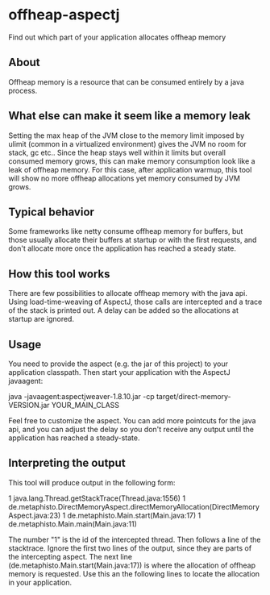# offheap-aspectj
Find out which part of your application allocates offheap memory

## About
Offheap memory is a resource that can be consumed entirely by a java process. 

## What else can make it seem like a memory leak
Setting the max heap of the JVM close to the memory limit imposed by ulimit (common in a virtualized environment) gives the JVM no room for stack, gc etc.. Since the heap stays well within it limits but overall consumed memory grows, this can make memory consumption look like a leak of offheap memory. For this case, after application warmup, this tool will show no more offheap allocations yet memory consumed by JVM grows.

## Typical behavior
Some frameworks like netty consume offheap memory for buffers, but those usually allocate their buffers at startup or with the first requests, and don't allocate more once the application has reached a steady state.

## How this tool works
There are few possibilities to allocate offheap memory with the java api. Using load-time-weaving of AspectJ, those calls are intercepted and a trace of the stack is printed out. A delay can be added so the allocations at startup are ignored.

## Usage
You need to provide the aspect (e.g. the jar of this project) to your application classpath. Then start your application with the AspectJ javaagent: 

java -javaagent:aspectjweaver-1.8.10.jar -cp target/direct-memory-VERSION.jar YOUR_MAIN_CLASS

Feel free to customize the aspect. You can add more pointcuts for the java api, and you can adjust the delay so you don't receive any output until the application has reached a steady-state.

## Interpreting the output
This tool will produce output in the following form:

1	java.lang.Thread.getStackTrace(Thread.java:1556)
1	de.metaphisto.DirectMemoryAspect.directMemoryAllocation(DirectMemoryAspect.java:23)
1	de.metaphisto.Main.start(Main.java:17)
1	de.metaphisto.Main.main(Main.java:11)

The number "1" is the id of the intercepted thread. Then follows a line of the stacktrace. Ignore the first two lines of the output, since they are parts of the intercepting aspect. The next line (de.metaphisto.Main.start(Main.java:17)) is where the allocation of offheap memory is requested. Use this an the following lines to locate the allocation in your application.
